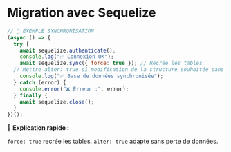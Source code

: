 # Migration avec Sequelize
```js
// 📌 EXEMPLE SYNCHRONISATION
(async () => {
  try {
    await sequelize.authenticate();
    console.log("✅ Connexion OK");
    await sequelize.sync({ force: true }); // Recrée les tables
  // Mettre alter: true si modification de la structure souhaitée sans modification des données
    console.log("✅ Base de données synchronisée");
  } catch (error) {
    console.error("❌ Erreur :", error);
  } finally {
    await sequelize.close();
  }
})();
```
**🔹 Explication rapide :**

`force: true` recrée les tables, `alter: true` adapte sans perte de données.

